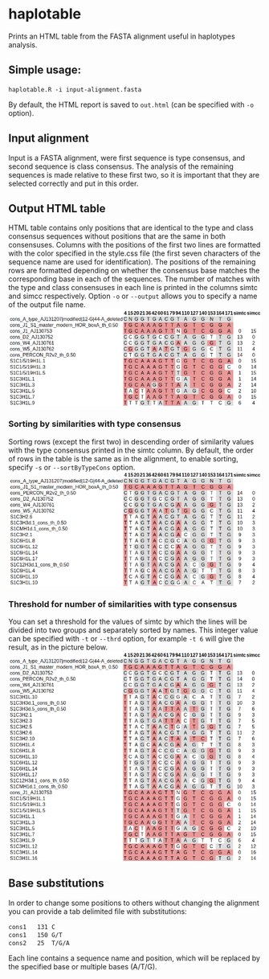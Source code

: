 # haplotable
Prints an HTML table from the FASTA alignment useful in haplotypes analysis.

## Simple usage:
```
haplotable.R -i input-alignment.fasta
```
By default, the HTML report is saved to `out.html` (can be specified with `-o` option).

## Input alignment
Input is a FASTA alignment, were first sequence is type consensus, and second
sequence is class consensus. The analysis of the remaining sequences is made
relative to these first two, so it is important that they are selected correctly
and put in this order.

## Output HTML table
HTML table contains only positions that are identical to the type and class
consensus sequences without positions that are the same in both consensuses.
Columns with the positions of the first two lines are formatted with the color
specified in the style.css file (the first seven characters of the sequence name
are used for identification). The positions of the remaining rows are formatted
depending on whether the consensus base matches the corresponding base in each
of the sequences. The number of matches with the type and class consensuses in
each line is printed in the columns simtc and simcc respectively.
Option `-o` or `--output` allows you to specify a name of the output file name.
![haplotable default](screenshot/haplotable-default-typeA-S1.png)

### Sorting by similarities with type consensus
Sorting rows (except the first two) in descending order of similarity values
with the type consensus printed in the simtc column.
By default, the order of rows in the table is the same as in the alignment,
to enable sorting, specify  `-s` or `--sortByTypeCons` option.
![haplotable sorted](screenshot/haplotable-sort-typeA-S1.png)

### Threshold for number of similarities with type consensus
You can set a threshold for the values of simtc by which the lines will be
divided into two groups and separately sorted by names.
This integer value can be specified with `-t` or `--thrd` option, for example
`-t 6` will give the result, as in the picture below.
![haplotable sorted with threshold](screenshot/haplotable-threshold-typeA-S1.png)

## Base substitutions
In order to change some positions to others without changing the alignment you
can provide a tab delimited file with substitutions:
```
cons1	131	C
cons1	150	G/T
cons2	25	T/G/A
```
Each line contains a sequence name and position, which will be replaced by the
specified base or multiple bases (A/T/G).
